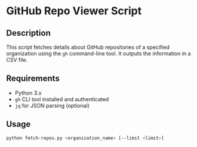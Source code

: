 # GitHub Repo Viewer Script

## Description

This script fetches details about GitHub repositories of a specified organization using the `gh` command-line tool. It outputs the information in a CSV file. 

## Requirements

- Python 3.x
- `gh` CLI tool installed and authenticated
- `jq` for JSON parsing (optional)

## Usage

```bash
python fetch-repos.py <organization_name> [--limit <limit>]
